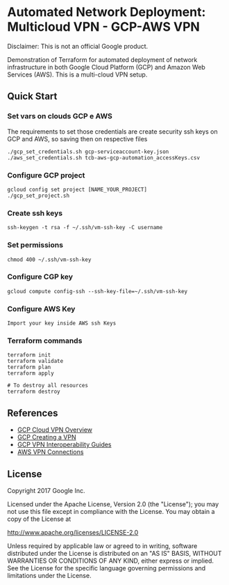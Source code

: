 # Automated Network Deployment: Multicloud VPN - GCP-AWS VPN

Disclaimer: This is not an official Google product.

Demonstration of Terraform for automated deployment of network infrastructure in
both Google Cloud Platform (GCP) and Amazon Web Services (AWS). This is a
multi-cloud VPN setup.

## Quick Start

### Set vars on clouds GCP e AWS

The requirements to set those credentials are create security ssh keys on GCP and AWS, so saving then on respective files

```
./gcp_set_credentials.sh gcp-serviceaccount-key.json
./aws_set_credentials.sh tcb-aws-gcp-automation_accessKeys.csv
```

### Configure GCP project

```
gcloud config set project [NAME_YOUR_PROJECT]
./gcp_set_project.sh
```

### Create ssh keys

```
ssh-keygen -t rsa -f ~/.ssh/vm-ssh-key -C username
```

### Set permissions

```
chmod 400 ~/.ssh/vm-ssh-key
```

### Configure CGP key

```
gcloud compute config-ssh --ssh-key-file=~/.ssh/vm-ssh-key
```

### Configure AWS Key

```
Import your key inside AWS ssh Keys
```

### Terraform commands

```
terraform init
terraform validate
terraform plan
terraform apply

# To destroy all resources
terraform destroy
```

## References

- [GCP Cloud VPN Overview](https://cloud.google.com/compute/docs/vpn/overview)
- [GCP Creating a
  VPN](https://cloud.google.com/compute/docs/vpn/creating-vpns)
- [GCP VPN Interoperability
  Guides](https://cloud.google.com/compute/docs/vpn/interop-guides)
- [AWS VPN
  Connections](http://docs.aws.amazon.com/AmazonVPC/latest/UserGuide/vpn-connections.html)

## License

Copyright 2017 Google Inc.

Licensed under the Apache License, Version 2.0 (the "License"); you may not use
this file except in compliance with the License. You may obtain a copy of the
License at

http://www.apache.org/licenses/LICENSE-2.0

Unless required by applicable law or agreed to in writing, software distributed
under the License is distributed on an "AS IS" BASIS, WITHOUT WARRANTIES OR
CONDITIONS OF ANY KIND, either express or implied. See the License for the
specific language governing permissions and limitations under the License.
